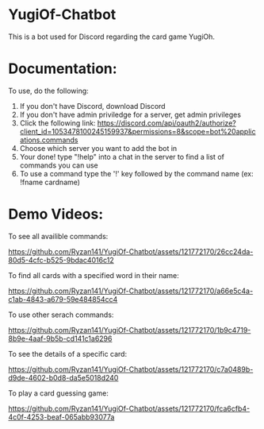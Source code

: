 # YugiOf-Chatbot
This is a bot used for Discord regarding the card game YugiOh.
# Documentation:
To use, do the following:
1. If you don't have Discord, download Discord
2. If you don't have admin priviledge for a server, get admin privileges
3. Click the following link: https://discord.com/api/oauth2/authorize?client_id=1053478100245159937&permissions=8&scope=bot%20applications.commands
4. Choose which server you want to add the bot in
5. Your done! type "!help" into a chat in the server to find a list of commands you can use
6. To use a command type the '!' key followed by the command name (ex: !fname cardname)


# Demo Videos:
To see all availible commands:


https://github.com/Ryzan141/YugiOf-Chatbot/assets/121772170/26cc24da-80d5-4cfc-b525-9bdac4016c12


To find all cards with a specified word in their name:


https://github.com/Ryzan141/YugiOf-Chatbot/assets/121772170/a66e5c4a-c1ab-4843-a679-59e484854cc4


To use other serach commands:


https://github.com/Ryzan141/YugiOf-Chatbot/assets/121772170/1b9c4719-8b9e-4aaf-9b5b-cd141c1a6296


To see the details of a specific card:


https://github.com/Ryzan141/YugiOf-Chatbot/assets/121772170/c7a0489b-d9de-4602-b0d8-da5e5018d240


To play a card guessing game:


https://github.com/Ryzan141/YugiOf-Chatbot/assets/121772170/fca6cfb4-4c0f-4253-beaf-065abb93077a

